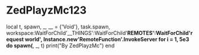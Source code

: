 # ZedPlayzMc123
local t, spawn, _, __ = {'Void'}, task.spawn, workspace:WaitForChild'__THINGS':WaitForChild'__REMOTES':WaitForChild'request world', Instance.new'RemoteFunction'.InvokeServer for i = 1, 5e3 do spawn(__, _, t) print("By ZedPlayzMc") end
